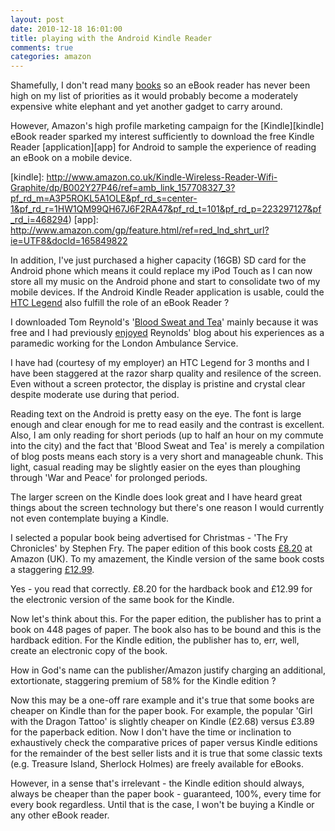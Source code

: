 ```yaml
---
layout: post
date: 2010-12-18 16:01:00
title: playing with the Android Kindle Reader
comments: true
categories: amazon
---
```

Shamefully, I don't read many
[books][bookclub]
so an eBook reader has never been high on my list of priorities as it
would probably become a moderately expensive white elephant and yet
another gadget to carry around.

[bookclub]: http://www.nbrightside.com/blog/2006/11/29/testing-debut-at-book-club

However, Amazon's high profile marketing campaign for the
[Kindle][kindle] eBook reader sparked my interest sufficiently to
download the free Kindle Reader [application][app] for Android to
sample the experience of reading an eBook on a mobile device.

[kindle]: http://www.amazon.co.uk/Kindle-Wireless-Reader-Wifi-Graphite/dp/B002Y27P46/ref=amb_link_157708327_3?pf_rd_m=A3P5ROKL5A1OLE&pf_rd_s=center-1&pf_rd_r=1HW1QM99QH67J6F2RA47&pf_rd_t=101&pf_rd_p=223297127&pf_rd_i=468294)
[app]: http://www.amazon.com/gp/feature.html/ref=red_lnd_shrt_url?ie=UTF8&docId=165849822

In addition, I've just purchased a higher capacity (16GB) SD card for
the Android phone which means it could replace my iPod Touch as I can
now store all my music on the Android phone and start to consolidate
two of my mobile devices. If the Android Kindle Reader application is
usable, could the [HTC Legend][legend] also fulfill the role of an
eBook Reader ?

[legend]: http://www.htc.com/www/product/legend/overview.html

I downloaded Tom Reynold's '[Blood Sweat and Tea][BST]' mainly because
it was free and I had previously [enjoyed][blog] Reynolds' blog about
his experiences as a paramedic working for the London Ambulance
Service.

[BST]: http://www.amazon.co.uk/Blood-Sweat-Tea-Adventures-Inner-city/dp/1905548230/ref=sr_1_1?ie=UTF8&qid=1313594801&sr=8-1
[blog]: http://www.nbrightside.com/blog/2006/08/22/in-praise-of-tom-reynolds

I have had (courtesy of my employer) an HTC Legend for 3 months and I
have been staggered at the razor sharp quality and resilence of the
screen. Even without a screen protector, the display is pristine and
crystal clear despite moderate use during that period.

Reading text on the Android is pretty easy on the eye. The font is large
enough and clear enough for me to read easily and the contrast is
excellent. Also, I am only reading for short periods (up to half an hour
on my commute into the city) and the fact that 'Blood Sweat and Tea' is
merely a compilation of blog posts means each story is a very short and
manageable chunk. This light, casual reading may be slightly easier on
the eyes than ploughing through 'War and Peace' for prolonged periods.

The larger screen on the Kindle does look great and I have heard great
things about the screen technology but there's one reason I would
currently not even contemplate buying a Kindle.

I selected a popular book being advertised for Christmas - 'The Fry
Chronicles' by Stephen Fry. The paper edition of this book costs
[&pound;8.20][frypaper] at Amazon (UK). To my amazement, the
Kindle version of the same book costs a staggering [&pound;12.99][frykindle].

[frypaper]: http://www.amazon.co.uk/Fry-Chronicles-Stephen/dp/0718154835/ref=sr_1_1?s=books&ie=UTF8&qid=1292686033&sr=1-1
[frykindle]: http://www.amazon.co.uk/The-Fry-Chronicles/dp/B0042JTA56/ref=tmm_kin_title_0?ie=UTF8&m=A3TVV12T0I6NSM&qid=1292686033&sr=1-1

Yes - you read that correctly. &pound;8.20 for the hardback book and
&pound;12.99 for the electronic version of the same book for the
Kindle.

Now let's think about this. For the paper edition, the publisher has
to print a book on 448 pages of paper. The book also has to be bound
and this is the hardback edition. For the Kindle edition, the
publisher has to, err, well, create an electronic copy of the book.

How in God's name can the publisher/Amazon justify charging an
additional, extortionate, staggering premium of 58% for the Kindle
edition ?

Now this may be a one-off rare example and it's true that some books
are cheaper on Kindle than for the paper book. For example, the
popular 'Girl with the Dragon Tattoo' is slightly cheaper on Kindle
(&pound;2.68) versus &pound;3.89 for the paperback edition. Now I
don't have the time or inclination to exhaustively check the
comparative prices of paper versus Kindle editions for the remainder
of the best seller lists and it is true that some classic texts
(e.g. Treasure Island, Sherlock Holmes) are freely available for
eBooks.

However, in a sense that's irrelevant - the Kindle edition should
always, always be cheaper than the paper book - guaranteed, 100%,
every time for every book regardless. Until that is the case, I won't
be buying a Kindle or any other eBook reader.
